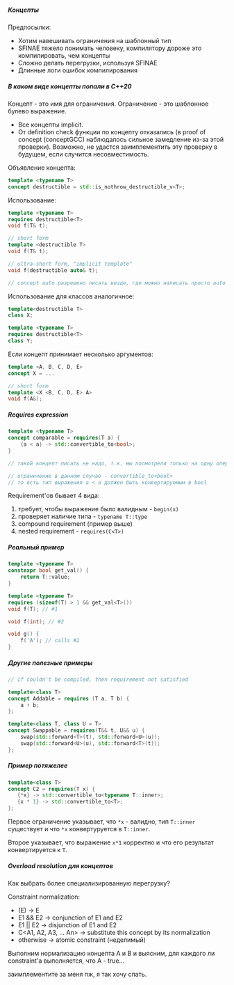 ##### Концепты

Предпосылки:

* Хотим навешивать ограничения на шаблонный тип
* SFINAE тяжело понимать человеку, компилятору дороже это компилировать, чем концепты
* Сложно делать перегрузки, используя SFINAE
* Длинные логи ошибок компилирования


##### В каком виде концепты попали в C++20

Концепт - это имя для ограничения.
Ограничение - это шаблонное булево выражение.

* Все концепты implicit.
* От definition check функции по концепту отказались (в proof of concept (conceptGCC) наблюдалось сильное замедление из-за этой проверки). Возможно, не удастся заимплементить эту проверку в будущем, если случится несовместимость.

Объявление концепта:

```cpp
template <typename T>
concept destructible = std::is_nothrow_destructible_v<T>;
```

Использование:

```cpp
template <typename T>
requires destructible<T>
void f(T& t);

// short form
template <destructible T>
void f(T& t);

// ultra-short form, "implicit template"
void f(destructible auto& t);

// concept auto разрешено писать везде, где можно написать просто auto
```

Использование для классов аналогичное:

```cpp
template<destructible T>
class X;

template <typename T>
requires destructible<T>
class Y;
```

Если концепт принимает несколько аргументов:

```cpp
template <A, B, C, D, E>
concept X = ...

// short form
template <X <B, C, D, E> A>
void f(A&);
```

##### Requires expression

```cpp
template <typename T>
concept comparable = requires(T a) {
	{a < a} -> std::convertible_to<bool>;
}

// такой концепт писать не надо, т.к. мы посмотрели только на одну операцию среди остальных возможных

// ограничение в данном случае - convertible_to<bool>
// то есть тип выражения a < a должен быть конвертируемым в bool
```

Requirement'ов бывает 4 вида:

1. требует, чтобы выражение было валидным - ```begin(x)```
2. проверяет наличие типа -  ```typename T::type```
3. compound requirement (пример выше)
4. nested requirement - ```requires(C<T>)```


##### Реальный пример

```cpp
template <typename T>
constexpr bool get_val() {
	return T::value;
}

template <typename T>
requires (sizeof(T) > 1 && get_val<T>())
void f(T); // #1

void f(int); // #2

void g() {
	f('A'); // calls #2
}
```

##### Другие полезные примеры

```cpp
// if couldn't be compiled, then requirement not satisfied

template<class T>
concept Addable = requires (T a, T b) {
	a + b;
};

template<class T, class U = T>
concept Swappable = requires(T&& t, U&& u) {
	swap(std::forward<T>(t), std::forward<U>(u));
	swap(std::forward<U>(u), std::forward<T>(t));
};
```

 ##### Пример потяжелее

 ```cpp
template<class T>
concept C2 = requires(T x) {
	{*x} -> std::convertible_to<typename T::inner>;
	{x * 1} -> std::convertible_to<T>;
};
```

Первое ограничение указывает, что ```*x``` - валидно, тип ```T::inner``` существует и что ```*x``` конвертуруется в ```T::inner```.

Второе указывает, что выражение ```x*1``` корректно и что его результат конвертируется к ```T```.


##### Overload resolution для концептов

Как выбрать более специализированную перегрузку?

Constraint normalization:
* (E) -> E
* E1 && E2 -> conjunction of E1 and E2
* E1 || E2 -> disjunction of E1 and E2
* C<A1, A2, A3, ... An> -> substitute this concept by its normalization
* otherwise -> atomic constraint (неделимый)

Выполним нормализацию концепта A и B и выясним, для каждого ли constraint'а выполняется, что A - true...

заимплементите за меня пж, я так хочу спать.









